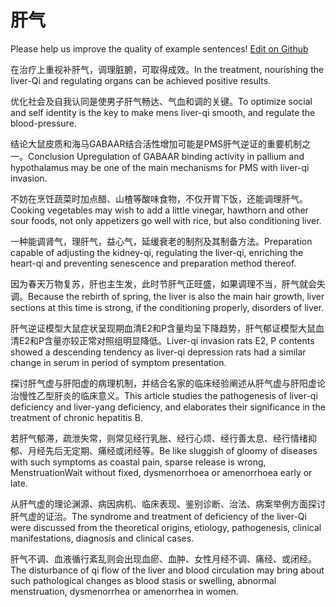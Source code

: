 # 肝气

Please help us improve the quality of example sentences! [Edit on Github](https://github.com/jiyushe/jiyu-example-sentence-source/blob/main/chinese/ganqi.md)

<p><span class="chinese">在治疗上重视补肝气，调理脏腑，可取得成效。</span><span class="english">In the treatment, nourishing the liver-Qi and regulating organs can be achieved positive results.</span></p>

<p><span class="chinese">优化社会及自我认同是使男子肝气畅达、气血和调的关键。</span><span class="english">To optimize social and self identity is the key to make mens liver-qi smooth, and regulate the blood-pressure.</span></p>

<p><span class="chinese">结论大鼠皮质和海马GABAAR结合活性增加可能是PMS肝气逆证的重要机制之一。</span><span class="english">Conclusion Upregulation of GABAAR binding activity in pallium and hypothalamus may be one of the main mechanisms for PMS with liver-qi invasion.</span></p>

<p><span class="chinese">不妨在烹饪蔬菜时加点醋、山楂等酸味食物，不仅开胃下饭，还能调理肝气。</span><span class="english">Cooking vegetables may wish to add a little vinegar, hawthorn and other sour foods, not only appetizers go well with rice, but also conditioning liver.</span></p>

<p><span class="chinese">一种能调肾气，理肝气，益心气，延缓衰老的制剂及其制备方法。</span><span class="english">Preparation capable of adjusting the kidney-qi, regulating the liver-qi, enriching the heart-qi and preventing senescence and preparation method thereof.</span></p>

<p><span class="chinese">因为春天万物复苏，肝也主生发，此时节肝气正旺盛，如果调理不当，肝气就会失调。</span><span class="english">Because the rebirth of spring, the liver is also the main hair growth, liver sections at this time is strong, if the conditioning properly, disorders of liver.</span></p>

<p><span class="chinese">肝气逆证模型大鼠症状呈现期血清E2和P含量均呈下降趋势，肝气郁证模型大鼠血清E2和P含量亦较正常对照组明显降低。</span><span class="english">Liver-qi invasion rats E2, P contents showed a descending tendency as liver-qi depression rats had a similar change in serum in period of symptom presentation.</span></p>

<p><span class="chinese">探讨肝气虚与肝阳虚的病理机制，并结合名家的临床经验阐述从肝气虚与肝阳虚论治慢性乙型肝炎的临床意义。</span><span class="english">This article studies the pathogenesis of liver-qi deficiency and liver-yang deficiency, and elaborates their significance in the treatment of chronic hepatitis B.</span></p>

<p><span class="chinese">若肝气郁滞，疏泄失常，则常见经行乳胀、经行心烦、经行善太息、经行情绪抑郁、月经先后无定期、痛经或闭经等。</span><span class="english">Be like sluggish of gloomy of diseases with such symptoms as coastal pain, sparse release is wrong, MenstruationWait without fixed, dysmenorrhoea or amenorrhoea early or late.</span></p>

<p><span class="chinese">从肝气虚的理论渊源、病因病机、临床表现、鉴别诊断、治法、病案举例方面探讨肝气虚的证治。</span><span class="english">The syndrome and treatment of deficiency of the liver-Qi were discussed from the theoretical origins, etiology, pathogenesis, clinical manifestations, diagnosis and clinical cases.</span></p>

<p><span class="chinese">肝气不调、血液循行紊乱则会出现血瘀、血肿、女性月经不调、痛经、或闭经。</span><span class="english">The disturbance of qi flow of the liver and blood circulation may bring about such pathological changes as blood stasis or swelling, abnormal menstruation, dysmenorrhea or amenorrhea in women.</span></p>

